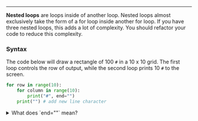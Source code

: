 ----------
**Nested loops** are loops inside of another loop. Nested loops almost exclusively take the form of a for loop inside another for loop. If you have three nested loops, this adds a lot of complexity. You should refactor your code to reduce this complexity.

### Syntax
The code below will draw a rectangle of 100 `#` in a 10 x 10 grid. The first loop controls the row of output, while the second loop prints 10 `#` to the screen.

```python
for row in range(10):
    for column in range(10):
        print("#", end="")
    print("") # add new line character
```

<details><summary>What does `end=""` mean?</summary>By default, the `print` function adds a new line character to whatever it prints to the console. By adding `end=""` to the print function, Python will not go to the next line. Notice, however, the last line of code is a `print` function without `end=""`. This will force the output to the next line.

[Code Visualizer](open_tutor code/loops/playground-nested-loops.py)
{Try it}(python3 code/loops/playground-nested-loops.py 1)

|||challenge
## What happens if you:
* Change the first `range` statement to `range(5):`?
* Change the second `range` statement to `range(20):`?
* Remove `, end=""` from the first `print` statement?

|||

### Nested Loop Coding Challenge 1
Using nested loops, write some code that outputs the following:

```
##########
##########
##########
##########
##########
```

[Code Visualizer](open_tutor code/loops/playground-nested-loops.py)
{Try it}(python3 code/loops/playground-nested-loops.py 2)
<details><summary>**Hint**</summary>The output is the same character (`#`). Make sure that your nested loops have the right numbers in the `range` statements to get the appropriate number of rows and columns.</details>

### Nested Loop Coding Challenge 2
Using nested loops, write some code that outputs the following:

```
##########
**********
##########
**********
##########
```

[Code Visualizer](open_tutor code/loops/playground-nested-loops.py)
{Try it}(python3 code/loops/playground-nested-loops.py 2)
<details><summary>**Hint**</summary>The output is a `#` when the outer loop variable is even (0, 2, 4) and a `*` when the outer loop variable is odd (1, 3).</details>

### Nested Loop Coding Challenge 3
Using nested loops, write some code that outputs the following:

```
1
22
333
4444
55555
```

[Code Visualizer](open_tutor code/loops/playground-nested-loops.py)
{Try it}(python3 code/loops/playground-nested-loops.py 3)
<details><summary>**Hint**</summary>First, the outer loop does not start with 0. Second, the inner loop runs the same amount of times as the row number. Third, think back to the unit on operators. There is an operator that can repeat a string.</details>

{Check It!|assessment}(multiple-choice-3201003218)

